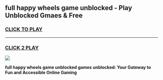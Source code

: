 
## full happy wheels game unblocked - Play Unblocked Gmaes & Free
<h3>
<a href="https://news.freeplayer.one?title=full_happy_wheels_game_unblocked&ref=23F">CLICK TO PLAY</a></h3>
<hr>

<h3>
<a href="https://news.freeplayer.one?title=full_happy_wheels_game_unblocked&ref=23F">CLICK 2 PLAY</a>
  
</h3>

<a href="https://news.freeplayer.one?title=full_happy_wheels_game_unblocked&ref=23F/"><img src="https://clearcache.store/games.png"></a>


**full happy wheels game unblocked games unblocked: Your Gateway to Fun and Accessible Online Gaming**
